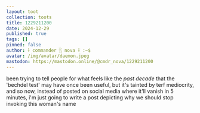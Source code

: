 ```yaml
---
layout: toot
collection: toots
title: 1229211200
date: 2024-12-29
published: true
tags: []
pinned: false
author: ⸸ commander ░ nova ⸸ :~$
avatar: /img/avatar/daemon.jpeg
mastodon: https://mastodon.online/@cmdr_nova/1229211200
---
```


been trying to tell people for what feels like the _past decade_ that the 'bechdel test' may have once been useful, but it's tainted by terf mediocrity, and so now, instead of posted on social media where it'll vanish in 5 minutes, i'm just going to write a post depicting why we should stop invoking this woman's name
